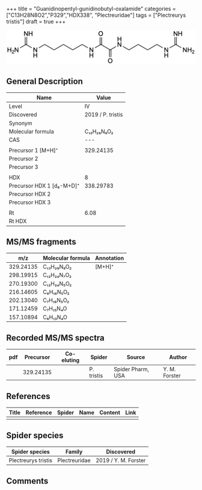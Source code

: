 +++
title = "Guanidinopentyl-gunidinobutyl-oxalamide"
categories = ["C13H28N8O2","P329","HDX338",
"Plectreuridae"]
tags = ["Plectreurys tristis"]
draft = true
+++

![](/img/Guanidinopentyl-guanidinobutyl-oxalamide.png)

## General Description

| Name                      | Value             |
|---------------------------|-------------------|
| Level                     | IV                |
| Discovered                | 2019 / P. tristis |
| Synonym                   |                   |
| Molecular formula         | C₁₃H₂₈N₈O₂        |
| CAS                       | ---               |
|                           |                   |
| Precursor 1 [M+H]⁺        | 329.24135         |
| Precursor 2               |                   |
| Precursor 3               |                   |
|                           |                   |
| HDX                       | 8                 |
| Precursor HDX 1 [d₈-M+D]⁺ | 338.29783         |
| Precursor HDX 2           |                   |
| Precursor HDX 3           |                   |
|                           |                   |
| Rt                        | 6.08              |
| Rt HDX                    |                   |

## MS/MS fragments

| m/z       | Molecular formula | Annotation |
|-----------|-------------------|------------|
| 329.24135 | C₁₃H₂₉N₈O₂        | [M+H]⁺     |
| 298.19915 | C₁₂H₂₄N₇O₂        |            |
| 270.19300 | C₁₂H₂₄N₅O₂        |            |
| 216.14605 | C₈H₁₈N₅O₂         |            |
| 202.13040 | C₇H₁₆N₅O₂         |            |
| 171.12459 | C₇H₁₅N₄O          |            |
| 157.10894 | C₆H₁₃N₄O          |            |

## Recorded MS/MS spectra

| pdf | Precursor | Co-eluting | Spider     | Source            | Author        |
|-----|-----------|------------|------------|-------------------|---------------|
|     | 329.24135 |            | P. tristis | Spider Pharm, USA | Y. M. Forster |

## References

| Title | Reference | Spider | Name | Content | Link |
|-------|-----------|--------|------|---------|------|
|       |           |        |      |         |      |

## Spider species

| Spider species      | Family        | Discovered           |
|---------------------|---------------|----------------------|
| Plectreurys tristis | Plectreuridae | 2019 / Y. M. Forster |

## Comments